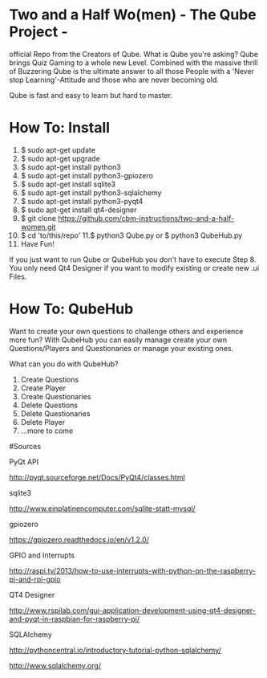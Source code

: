 # Two and a Half Wo(men) - The Qube Project -
official Repo from the Creators of Qube. What is Qube you're asking? Qube brings Quiz Gaming to a whole new Level. Combined with the massive thrill of Buzzering Qube is the ultimate answer to all those People with a 'Never stop Learning'-Attitude and those who are never becoming old.

Qube is fast and easy to learn but hard to master.
# How To: Install

1. $ sudo apt-get update
2. $ sudo apt-get upgrade
3. $ sudo apt-get install python3
4. $ sudo apt-get install python3-gpiozero
5. $ sudo apt-get install sqlite3
6. $ sudo apt-get install python3-sqlalchemy 
7. $ sudo apt-get install python3-pyqt4
8. $ sudo apt-get install qt4-designer
9. $ git clone https://github.com/cbm-instructions/two-and-a-half-women.git
10. $ cd 'to/this/repo'
11.$ python3 Qube.py or $ python3 QubeHub.py
12. Have Fun!

If you just want to run Qube or QubeHub you don't have to execute Step 8. You only need Qt4 Designer if you want to modify existing or create new .ui Files.
# How To: QubeHub
Want to create your own questions to challenge others and experience more fun? With QubeHub you can easily manage create your own Questions/Players and Questionaries or manage your existing ones.

What can you do with QubeHub?

1. Create Questions
2. Create Player
3. Create Questionaries
4. Delete Questions
5. Delete Questionaries
6. Delete Player
7. ...more to come

#Sources

PyQt API

http://pyqt.sourceforge.net/Docs/PyQt4/classes.html

sqlite3

http://www.einplatinencomputer.com/sqlite-statt-mysql/

gpiozero

https://gpiozero.readthedocs.io/en/v1.2.0/

GPIO and Interrupts

http://raspi.tv/2013/how-to-use-interrupts-with-python-on-the-raspberry-pi-and-rpi-gpio

QT4 Designer

http://www.rspilab.com/gui-application-development-using-qt4-designer-and-pyqt-in-raspbian-for-raspberry-pi/

SQLAlchemy

http://pythoncentral.io/introductory-tutorial-python-sqlalchemy/

http://www.sqlalchemy.org/



